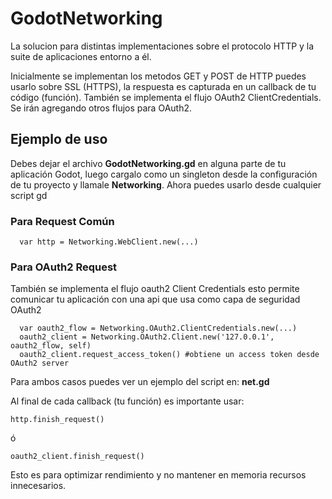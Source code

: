 # GodotNetworking
La solucion para distintas implementaciones sobre el protocolo HTTP y la suite de aplicaciones entorno a él.

Inicialmente se implementan los metodos GET y POST de HTTP puedes usarlo sobre SSL (HTTPS), la respuesta es capturada en un
callback de tu código (función).
También se implementa el flujo OAuth2 ClientCredentials. Se irán agregando otros flujos para OAuth2.

## Ejemplo de uso

Debes dejar el archivo **GodotNetworking.gd** en alguna parte de tu aplicación Godot,
luego cargalo como un singleton desde la configuración de tu proyecto y llamale **Networking**.
Ahora puedes usarlo desde cualquier script gd

### Para Request Común

```
  var http = Networking.WebClient.new(...)
```

### Para OAuth2 Request

También se implementa el flujo oauth2 Client Credentials
esto permite comunicar tu aplicación con una api que usa como capa de seguridad OAuth2

```
  var oauth2_flow = Networking.OAuth2.ClientCredentials.new(...)
  oauth2_client = Networking.OAuth2.Client.new('127.0.0.1', oauth2_flow, self)
  oauth2_client.request_access_token() #obtiene un access token desde OAuth2 server
```

Para ambos casos puedes ver un ejemplo del script en: **net.gd**

Al final de cada callback (tu función) es importante usar:
```
http.finish_request()
```
ó
```
oauth2_client.finish_request()
```

Esto es para optimizar rendimiento y no mantener en memoria recursos innecesarios.
